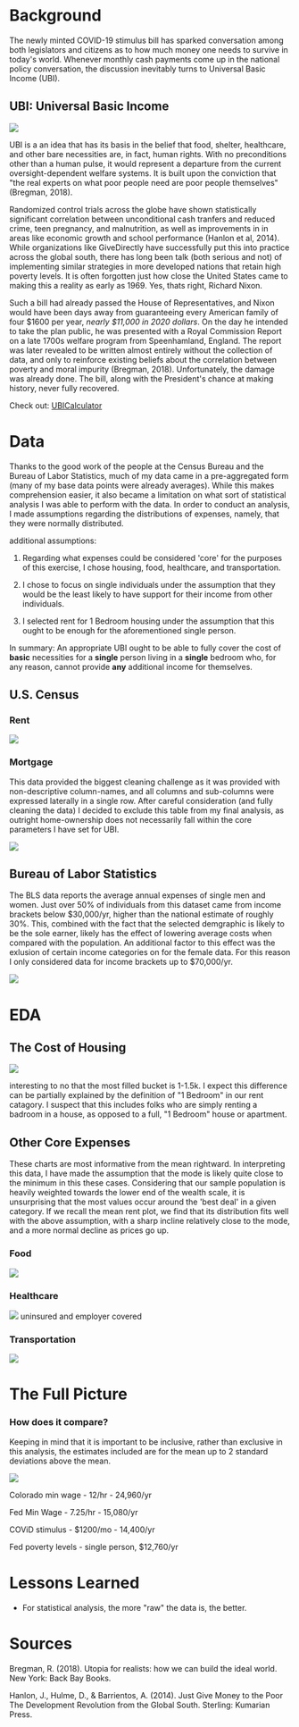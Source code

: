 # Background
The newly minted COVID-19 stimulus bill has sparked conversation among both legislators and citizens as to how much money one needs to survive in today's world.  Whenever monthly cash payments come up in the national policy conversation, the discussion inevitably turns to Universal Basic Income (UBI).

## UBI: Universal Basic Income


![](images/money_pic.png)



UBI is a an idea that has its basis in the belief that food, shelter, healthcare, and other bare necessities are, in fact, human rights.  With no preconditions other than a human pulse, it would represent a departure from the current oversight-dependent welfare systems.  It is built upon the conviction that "the real experts on what poor people need are poor people themselves" (Bregman, 2018).

Randomized control trials across the globe have shown statistically significant correlation between unconditional cash tranfers and reduced crime, teen pregnancy, and malnutrition, as well as improvements in in areas like economic growth and school performance (Hanlon et al, 2014).  While organizations like GiveDirectly have successfully put this into practice across the global south, there has long been talk (both serious and not) of implementing similar strategies in more developed nations that retain high poverty levels.  It is often forgotten just how close the United States came to making this a reality as early as 1969.  Yes, thats right, Richard Nixon.  

Such a bill had already passed the House of Representatives, and Nixon would have been days away from guaranteeing every American family of four $1600 per year, *nearly $11,000 in 2020 dollars*.  On the day he intended to take the plan public, he was presented with a Royal Commission Report on a late 1700s welfare program from Speenhamland, England.  The report was later revealed to be written almost entirely without the collection of data, and only to reinforce existing beliefs about the correlation between poverty and moral impurity (Bregman, 2018).  Unfortunately, the damage was already done.  The bill, along with the President's chance at making history, never fully recovered.

Check out: [UBICalculator](https://ubicalculator.com/)

# Data
Thanks to the good work of the people at the Census Bureau and the Bureau of Labor Statistics, much of my data came in a pre-aggregated form (many of my base data points were already averages).  While this makes comprehension easier, it also became a limitation on what sort of statistical analysis I was able to perform with the data.  In order to conduct an analysis, I made assumptions regarding the distributions of expenses, namely, that they were normally distributed.  

additional assumptions:

1. Regarding what expenses could be considered 'core' for the purposes of this exercise, I chose housing, food, healthcare, and transportation.

2. I chose to focus on single individuals under the assumption that they would be the least likely to have support for their income from other individuals.

3. I selected rent for 1 Bedroom housing under the assumption that this ought to be enough for the aforementioned single person.

In summary: An appropriate UBI ought to be able to fully cover the cost of **basic** necessities for a **single** person living in a **single** bedroom who, for any reason, cannot provide **any** additional income for themselves.
   


## U.S. Census
### Rent

![](images/rent_table.png)


### Mortgage
This data provided the biggest cleaning challenge as it was provided with non-descriptive column-names, and all columns and sub-columns were expressed laterally in a single row.  After careful consideration (and fully cleaning the data) I decided to exclude this table from my final analysis, as outright home-ownership does not necessarily fall within the core parameters I have set for UBI.

![](images/mort_table.png)
## Bureau of Labor Statistics
The BLS data reports the average annual expenses of single men and women. Just over 50% of individuals from this dataset came from income brackets below $30,000/yr, higher than the national estimate of roughly 30%.  This, combined with the fact that the selected demgraphic is likely to be the sole earner, likely has the effect of lowering average costs when compared with the population.  An additional factor to this effect was the exlusion of certain income categories on for the female data.  For this reason I only considered data for income brackets up to $70,000/yr.

![](images/expense_tables.png)


# EDA
## The Cost of Housing

![](images/rent_distplot.png)


interesting to no that the most filled bucket is  1-1.5k.  I expect this difference can be partially explained by the definition of "1 Bedroom" in our rent catagory.  I suspect that this includes folks who are simply renting a badroom in a house, as opposed to a full, "1 Bedroom" house or apartment.




## Other Core Expenses
These charts are most informative from the mean rightward.  In interpreting this data, I have made the assumption that the mode is likely quite close to the minimum in this these cases.  Considering that our sample population is heavily weighted towards the lower end of the wealth scale, it is unsurprising that the most values occur around the 'best deal' in a given category.  If we recall the mean rent plot, we find that its distribution fits well with the above assumption, with a sharp incline relatively close to the mode, and a more normal decline as prices go up.

### Food

![](images/food_dist.png)

### Healthcare

![](images/healthcare_dist.png)
uninsured and employer covered

### Transportation

![](images/transportation_dist.png)

# The Full Picture
### How does it compare?

Keeping in mind that it is important to be inclusive, rather than exclusive in this analysis, the estimates included are for the mean up to 2 standard deviations above the mean.

![](images/final_plot.png)




Colorado min wage - 12/hr - 24,960/yr

Fed Min Wage - 7.25/hr - 15,080/yr

COViD stimulus - $1200/mo - 14,400/yr

Fed poverty levels - single person, $12,760/yr


# Lessons Learned

- For statistical analysis, the more "raw" the data is, the better.

# Sources

Bregman, R. (2018). Utopia for realists: how we can build the ideal world. New York: Back Bay Books.

Hanlon, J., Hulme, D., & Barrientos, A. (2014). Just Give Money to the Poor The Development Revolution from the Global South. Sterling: Kumarian Press.